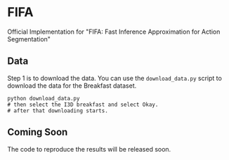 # FIFA
Official Implementation for "FIFA: Fast Inference Approximation for Action Segmentation"

## Data

Step 1 is to download the data. You can use the `download_data.py` script to download the 
data for the Breakfast dataset.

```shell
python download_data.py
# then select the I3D breakfast and select Okay.
# after that downloading starts.
```

## Coming Soon

The code to reproduce the results will be released soon.

